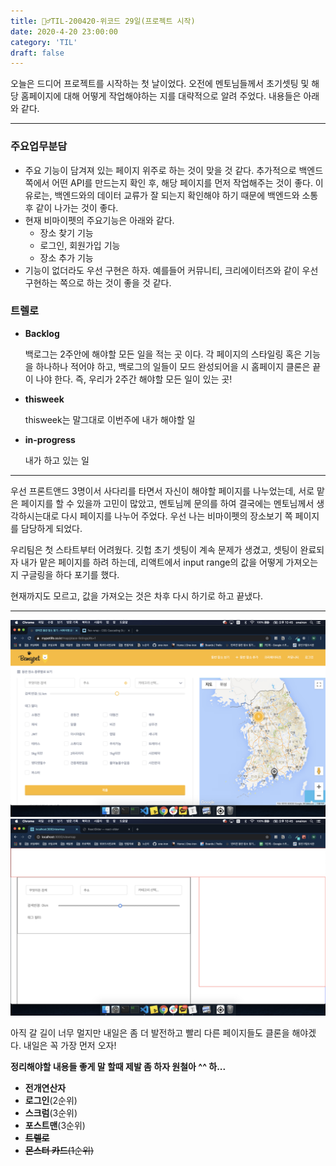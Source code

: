 ```yaml
---
title: 🏃‍♂️TIL-200420-위코드 29일(프로젝트 시작)
date: 2020-4-20 23:00:00
category: 'TIL'
draft: false
---
```




오늘은 드디어 프로젝트를 시작하는 첫 날이었다. 오전에 멘토님들께서 초기셋팅 및 해당 홈페이지에 대해 어떻게 작업해야하는 지를 대략적으로 알려 주었다. 내용들은 아래와 같다.

---

### 주요업무분담

- 주요 기능이 담겨져 있는 페이지 위주로 하는 것이 맞을 것 같다. 추가적으로 백엔드 쪽에서 어떤 API를 만드는지 확인 후, 해당 페이지를 먼저 작업해주는 것이 좋다. 이유로는, 백엔드와의 데이터 교류가 잘 되는지 확인해야 하기 때문에 백엔드와 소통후 같이 나가는 것이 좋다.
- 현재 비마이펫의 주요기능은 아래와 같다.
  - 장소 찾기 기능
  - 로그인, 회원가입 기능
  - 장소 추가 기능
- 기능이 없더라도 우선 구현은 하자. 예를들어 커뮤니티, 크리에이터즈와 같이 우선 구현하는 쪽으로 하는 것이 좋을 것 같다.



### 트렐로

- **Backlog**

  백로그는 2주안에 해야할 모든 일을 적는 곳 이다. 각 페이지의 스타일링 혹은 기능을 하나하나 적어야 하고, 백로그의 일들이 모드 완성되어을 시 홈페이지 클론은 끝이 나야 한다. 즉, 우리가 2주간 해야할 모든 일이 있는 곳!

- **thisweek**

  thisweek는 말그대로 이번주에 내가 해야할 일

- **in-progress**

  내가 하고 있는 일

---

우선 프론트앤드 3명이서 사다리를 타면서 자신이 해야할 페이지를 나누었는데, 서로 맡은 페이지를 할 수 있을까 고민이 많았고, 멘토님께 문의를 하여 결국에는 멘토님께서 생각하시는대로 다시 페이지를 나누어 주었다. 우선 나는 비마이펫의 장소보기 쪽 페이지를 담당하게 되었다.

우리팀은 첫 스타트부터 어려웠다. 깃헙 초기 셋팅이 계속 문제가 생겼고, 셋팅이 완료되자 내가 맡은 페이지를 하려 하는데, 리액트에서 input range의 값을 어떻게 가져오는지 구글링을 하다 포기를 했다.

현재까지도 모르고, 값을 가져오는 것은 차후 다시 하기로 하고 끝냈다.

---

<img src="../images/0420til.png">

<img src="../images/0420til02.png">

아직 갈 길이 너무 멀지만 내일은 좀 더 발전하고 빨리 다른 페이지들도 클론을 해야겠다. 내일은 꼭 가장 먼저 오자!



**정리해야할 내용들 좋게 말 할때 제발 좀 하자 원철아 ^^ 하...**

- **전개연산자**
- **로그인**(2순위)
- **스크럼**(3순위)
- **포스트맨**(3순위)
- ~~**트렐로**~~
- ~~**몬스터 카드**(1순위)~~

